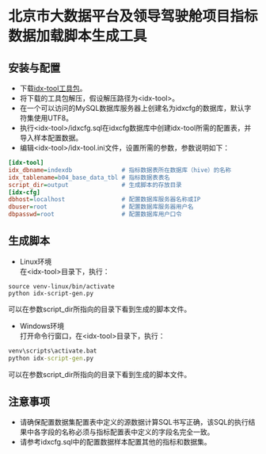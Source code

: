 # 北京市大数据平台及领导驾驶舱项目指标数据加载脚本生成工具
## 安装与配置
- 下载[idx-tool工具包](https://github.com/dfjxps2/idx-tool/archive/master.zip)。
- 将下载的工具包解压，假设解压路径为\<idx-tool\>。
- 在一个可以访问的MySQL数据库服务器上创建名为idxcfg的数据库，默认字符集使用UTF8。
- 执行\<idx-tool\>/idxcfg.sql在idxcfg数据库中创建idx-tool所需的配置表，并导入样本配置数据。
- 编辑\<idx-tool\>/idx-tool.ini文件，设置所需的参数，参数说明如下：
``` ini
[idx-tool]
idx_dbname=indexdb              # 指标数据表所在数据库（hive）的名称
idx_tablename=b04_base_data_tbl # 指标数据表表名
script_dir=output               # 生成脚本的存放目录
[idx-cfg]
dbhost=localhost                # 配置数据库服务器名称或IP
dbuser=root                     # 配置数据库服务器用户名
dbpasswd=root                   # 配置数据库用户口令
```
## 生成脚本
- Linux环境<br>
在\<idx-tool\>目录下，执行：
``` shell
source venv-linux/bin/activate
python idx-script-gen.py
```
可以在参数script_dir所指向的目录下看到生成的脚本文件。
- Windows环境<br>
打开命令行窗口，在\<idx-tool\>目录下，执行：
``` bat
venv\scripts\activate.bat
python idx-script-gen.py
```
可以在参数script_dir所指向的目录下看到生成的脚本文件。

## 注意事项
- 请确保配置数据集配置表中定义的源数据计算SQL书写正确，该SQL的执行结果中各字段的名称必须与指标配置表中定义的字段名完全一致。
- 请参考idxcfg.sql中的配置数据样本配置其他的指标和数据集。

